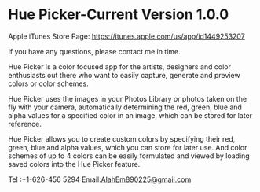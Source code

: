 # Hue Picker-Current Version 1.0.0

Apple iTunes Store Page: https://itunes.apple.com/us/app/id1449253207

If you have any questions, please contact me in time.

Hue Picker is a color focused app for the artists, designers and color enthusiasts out there who want to easily capture, generate and preview colors or color schemes.

Hue Picker uses the images in your Photos Library or photos taken on the fly with your camera, automatically determining the red, green, blue and alpha values for a specified color in an image, which can be stored for later reference. 

Hue Picker allows you to create custom colors by specifying their red, green, blue and alpha values, which you can store for later use. And color schemes of up to 4 colors can be easily formulated and viewed by loading saved colors into the Hue Picker feature.

Tel :+1-626-456 5294
Email:AlahEm890225@gmail.com
